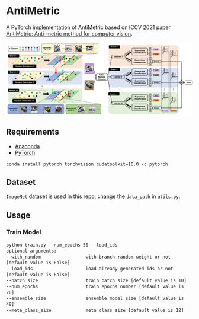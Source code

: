 # AntiMetric
A PyTorch implementation of AntiMetric based on ICCV 2021 paper [AntiMetric: Anti-metric method for computer vision]().

<div align="center">
  <img src="results/architecture.png"/>
</div>

## Requirements
- [Anaconda](https://www.anaconda.com/download/)
- [PyTorch](https://pytorch.org)
```
conda install pytorch torchvision cudatoolkit=10.0 -c pytorch
```

## Dataset
`ImageNet` dataset is used in this repo, change the `data_path` in `utils.py`.

## Usage
### Train Model
```
python train.py --num_epochs 50 --load_ids
optional arguments:
--with_random                 with branch random weight or not [default value is False]
--load_ids                    load already generated ids or not [default value is False]
--batch_size                  train batch size [default value is 10]
--num_epochs                  train epochs number [default value is 20]
--ensemble_size               ensemble model size [default value is 48]
--meta_class_size             meta class size [default value is 12]
```
